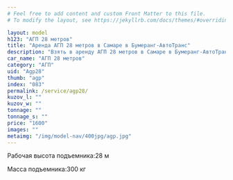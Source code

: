 ```yaml
---
# Feel free to add content and custom Front Matter to this file.
# To modify the layout, see https://jekyllrb.com/docs/themes/#overriding-theme-defaults

layout: model
h123: "АГП 28 метров"
title: "Аренда АГП 28 метров в Самаре в Бумеранг-АвтоТранс"
description: "Взять в аренду АГП 28 метров в Самаре в Бумеранг-АвтоТранс"
car_name: "АГП 28 метров"
category: "АГП"
uid: "Agp28"
thumb: "agp"
index: "083"
permalink: /service/agp28/
kuzov_l: ""
kuzov_w: ""
tonnage: ""
tonnage_s: ""
price: "1600"
images: ""
metaimg: "/img/model-nav/400jpg/agp.jpg"
---
```


<p><span>Рабочая высота подъемника:</span><span>28 м</span></p>

<p><span>Масса подъемника:</span><span>300 кг</span></p>
